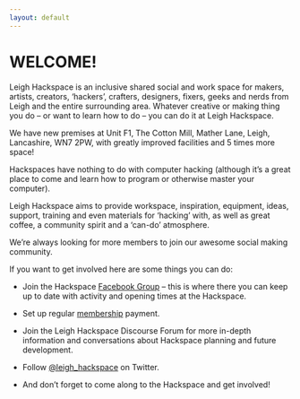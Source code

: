 ```yaml
---
layout: default
---
```


# WELCOME!

Leigh Hackspace is an  inclusive shared social and work space for makers, artists, creators, ‘hackers’, crafters, designers, fixers, geeks and nerds from Leigh and the entire surrounding area. Whatever creative or making thing you do – or want to learn how to do – you can do it at Leigh Hackspace.

We have new premises at Unit F1, The Cotton Mill, Mather Lane, Leigh, Lancashire, WN7 2PW, with greatly improved facilities and 5 times more space!

Hackspaces have nothing to do with computer hacking (although it’s a great place to come and learn how to program or otherwise master your computer).

Leigh Hackspace aims to provide workspace, inspiration, equipment, ideas, support, training and even materials for ‘hacking’ with, as well as great coffee, a community spirit and a ‘can-do’ atmosphere.

We’re always looking for more members to join our awesome social making community.

If you want to get involved here are some things you can do:

- Join the Hackspace [Facebook Group](http://bit.ly/leighhack) – this is where there you can keep up to date with activity and opening times at the Hackspace.

- Set up regular [membership](/membership#full) payment.

- Join the Leigh Hackspace Discourse Forum for more in-depth information and conversations about Hackspace planning and future development.

- Follow [@leigh_hackspace](https://twitter.com/leigh_hackspace) on Twitter.

- And don’t forget to come along to the Hackspace and get involved!
